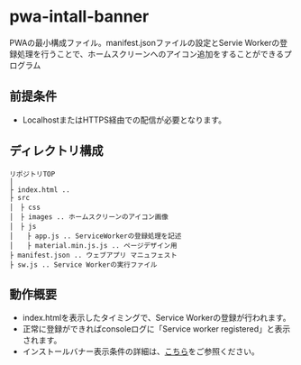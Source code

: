 # pwa-intall-banner
PWAの最小構成ファイル。manifest.jsonファイルの設定とServie Workerの登録処理を行うことで、ホームスクリーンへのアイコン追加をすることができるプログラム  

## 前提条件
- LocalhostまたはHTTPS経由での配信が必要となります。

## ディレクトリ構成
```
リポジトリTOP
│
├ index.html .. 
├ src
│　├ css
│　├ images .. ホームスクリーンのアイコン画像
│　├ js
│　　├ app.js .. ServiceWorkerの登録処理を記述
│　　├ material.min.js.js .. ページデザイン用
├ manifest.json .. ウェブアプリ マニュフェスト
├ sw.js .. Service Workerの実行ファイル
```
## 動作概要
- index.htmlを表示したタイミングで、Service Workerの登録が行われます。
- 正常に登録ができればconsoleログに「Service worker registered」と表示されます。
- インストールバナー表示条件の詳細は、[こちら](https://developers.google.com/web/fundamentals/app-install-banners/)をご参照ください。
